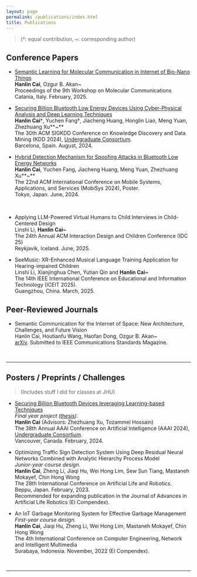 ```yaml
---
layout: page
permalink: /publications/index.html
title: Publications
---
```


> (†: equal contribution, ~: corresponding author)

## Conference Papers

- [Semantic Learning for Molecular Communication in Internet of Bio-Nano Things](https://arxiv.org/abs/2502.08426)<br>**Hanlin Cai**, Ozgur B. Akan~<br>Proceedings of the 9th Workshop on Molecular Communications<br>Catania, Italy. February, 2025.

- [Securing Billion Bluetooth Low Energy Devices Using Cyber-Physical Analysis and Deep Learning Techniques](https://www.researchgate.net/publication/384046364/)<br>**Hanlin Cai**†, Yuchen Fang†, Jiacheng Huang, Honglin Liao, Meng Yuan, Zhezhuang Xu**~**<br>The 30th ACM SIGKDD Conference on Knowledge Discovery and Data Mining (KDD 2024), [Undergraduate Consortium](https://kdd2024.kdd.org/undergraduate-consortium/).<br>Barcelona, Spain. August, 2024.<br>

- [Hybrid Detection Mechanism for Spoofing Attacks in Bluetooth Low Energy Networks](https://dl.acm.org/doi/abs/10.1145/3643832.3661434)<br>**Hanlin Cai**, Yuchen Fang, Jiacheng Huang, Meng Yuan, Zhezhuang Xu**~**<br>The 22nd ACM International Conference on Mobile Systems, Applications, and Services (MobiSys 2024), Poster.<br>Tokyo, Japan. June, 2024.

  <br>

- Applying LLM-Powered Virtual Humans to Child Interviews in Child-Centered Design<br>Linshi Li, **Hanlin Cai~**<br>The 24th Annual ACM Interaction Design and Children Conference (IDC 25)<br>Reykjavik, Iceland. June, 2025.

- SeeMusic: XR-Enhanced Musical Language Training Application for Hearing-impaired Children<br>Linshi Li, Xianjinghua Chen, Yutian Qin and **Hanlin Cai~**<br>The 14th IEEE International Conference on Educational and Information Technology (ICEIT 2025).<br>Guangzhou, China. March, 2025.

## Peer-Reviewed Journals

- Semantic Communication for the Internet of Space: New Architecture, Challenges, and Future Vision<br>Hanlin Cai, Houtianfu Wang, Haofan Dong, Ozgur B. Akan~<br>[arXiv](https://arxiv.org/abs/2503.23446). Submitted to IEEE Communications Standards Magazine.


<br>


---

## Posters / Preprints / Challenges

> (Includes stuff I did for classes at JHU)

- [Securing Billion Bluetooth Devices leveraging Learning-based Techniques](https://ojs.aaai.org/index.php/AAAI/article/view/30544)<br>*Final year project ([thesis](https://caihanlin.com/mypaper/thesis/UG-thesis.pdf)).*<br>**Hanlin Cai** (Advisors: Zhezhuang Xu, Tozammel Hossain)<br>The 38th Annual AAAI Conference on Artificial Intelligence (AAAI 2024), [Undergraduate Consortium](https://aaai.org/aaai-24-conference/undergraduate-consortium-program/).<br>Vancouver, Canada. February, 2024.

- Optimizing Traffic Sign Detection System Using Deep Residual Neural Networks Combined with Analytic Hierarchy Process Model<br>*Junior-year course design.*<br>**Hanlin Cai**, Zheng Li, Jiaqi Hu, Wei Hong Lim, Sew Sun Tiang, Mastaneh Mokayef, Chin Hong Wong<br>The 28th International Conference on Artificial Life and Robotics.<br>Beppu, Japan. February, 2023.<br>Recommended for expanding publication in the Journal of Advances in Artificial Life Robotics (EI Compendex).

- An IoT Garbage Monitoring System for Effective Garbage Management<br>*First-year course design.*<br>**Hanlin Cai**, Jiaqi Hu, Zheng Li, Wei Hong Lim, Mastaneh Mokayef, Chin Hong Wong<br>The 4th International Conference on Computer Engineering, Network and Intelligent Multimedia<br>Surabaya, Indonesia. November, 2022 (EI Compendex).<br>

  <br>

---

<br>